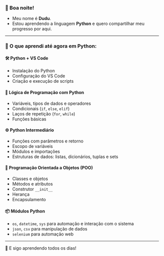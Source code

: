 
### 👋 Boa noite!

- Meu nome é **Dudu**.
- Estou aprendendo a linguagem **Python** e quero compartilhar meu progresso por aqui.

---

### 📘 O que aprendi até agora em Python:

#### 🛠️ Python + VS Code
- Instalação do Python
- Configuração do VS Code
- Criação e execução de scripts

#### 🧠 Lógica de Programação com Python
- Variáveis, tipos de dados e operadores
- Condicionais (`if`, `else`, `elif`)
- Laços de repetição (`for`, `while`)
- Funções básicas

#### ⚙️ Python Intermediário
- Funções com parâmetros e retorno
- Escopo de variáveis
- Módulos e importações
- Estruturas de dados: listas, dicionários, tuplas e sets

#### 🧱 Programação Orientada a Objetos (POO)
- Classes e objetos
- Métodos e atributos
- Construtor `__init__`
- Herança
- Encapsulamento

#### 📦 Módulos Python
- `os`, `datetime`, `sys` para automação e interação com o sistema
- `json`, `csv` para manipulação de dados
- `selenium` para automação web

---

🚀 E sigo aprendendo todos os dias!

